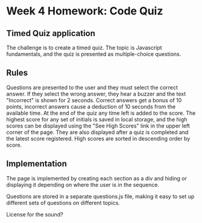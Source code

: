 # Week 4 Homework: Code Quiz

## Timed Quiz application  

The challenge is to create a timed quiz.  The topic is Javascript fundamentals, and the quiz is presented as multiple-choice questions. 

## Rules 

Questions are presented to the user and they must select the correct answer.  If they select the wrong answer, they hear a buzzer and the text "Incorrect" is shown for 2 seconds.  Correct answers get a bonus of 10 points, incorrect answers cause a deduction of 10 seconds from the available time.   At the end of the quiz any time left is added to the score.  The highest score for any set of initials is saved in local storage, and the high scores can be displayed using the "See High Scores" link in the upper left corner of the page.  They are also displayed after a quiz is completed and the latest score registered.  High scores are sorted in descending order by score. 

## Implementation 

The page is implemented by creating each section as a div and hiding or displaying it depending on where the user is in the sequence.  

Questions are stored in a separate questions.js file, making it easy to set up different sets of questions on different topics.  

License for the sound? 


